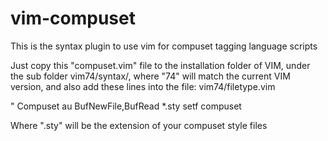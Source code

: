 # vim-compuset
This is the syntax plugin to use vim for compuset tagging language scripts

Just copy this "compuset.vim" file to the installation folder of VIM, under the sub folder vim74/syntax/, where "74" will match the current VIM version, and also add these lines into the file: vim74/filetype.vim

" Compuset
au BufNewFile,BufRead *.sty			setf compuset

Where ".sty" will be the extension of your compuset style files
